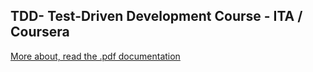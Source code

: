 ## TDD- Test-Driven Development Course - ITA / Coursera

[More about, read the .pdf documentation](docs/relatorioJunit_v02.pdf)
